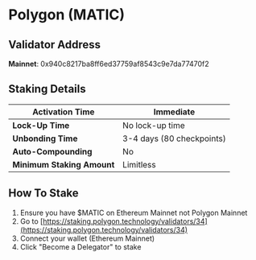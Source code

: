 # Polygon (MATIC)

## **Validator Address**

**Mainnet**: 0x940c8217ba8ff6ed37759af8543c9e7da77470f2

## Staking Details

| **Activation Time**        | Immediate                 |
| -------------------------- | ------------------------- |
| **Lock-Up Time**           | No lock-up time           |
| **Unbonding Time**         | 3-4 days (80 checkpoints) |
| **Auto-Compounding**       | No                        |
| **Minimum Staking Amount** | Limitless                 |

## How To Stake

1. Ensure you have $MATIC on Ethereum Mainnet not Polygon Mainnet
2. Go to [https://staking.polygon.technology/validators/34](https://staking.polygon.technology/validators/34)
3. Connect your wallet (Ethereum Mainnet)
4. Click "Become a Delegator" to stake
